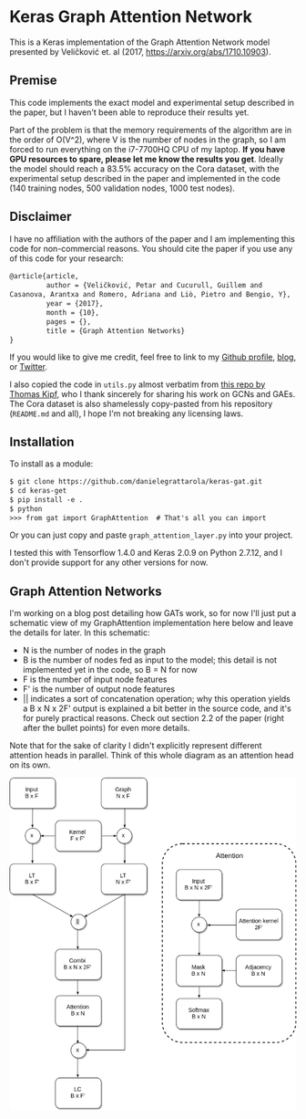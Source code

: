 # Keras Graph Attention Network
This is a Keras implementation of the Graph Attention Network model
presented by Veličković et. al (2017, https://arxiv.org/abs/1710.10903).

## Premise
This code implements the exact model and experimental setup described in
the paper, but I haven't been able to reproduce their results yet.

Part of the problem is that the memory requirements of the algorithm are
in the order of O(V^2), where V is the number of nodes in the graph, so
I am forced to run everything on the i7-7700HQ CPU of my laptop.
**If you have GPU resources to spare, please let me know the results you
get**.
Ideally the model should reach a 83.5% accuracy on the Cora dataset,
with the experimental setup described in the paper and implemented in
the code (140 training nodes, 500 validation nodes, 1000 test nodes).

## Disclaimer
I have no affiliation with the authors of the paper and I am
implementing this code for non-commercial reasons.
You should cite the paper if you use any of this code for your research:
```
@article{article,
         author = {Veličković, Petar and Cucurull, Guillem and Casanova, Arantxa and Romero, Adriana and Liò, Pietro and Bengio, Y},
         year = {2017},
         month = {10},
         pages = {},
         title = {Graph Attention Networks}
}
```
If you would like to give me credit, feel free to link to my
[Github profile](https://github.com/danielegrattarola),
[blog](https://danielegrattarola.github.io), or
[Twitter](https://twitter.com/riceasphait).

I also copied the code in `utils.py` almost verbatim from [this repo by Thomas Kipf](https://github.com/tkipf/gcn),
who I thank sincerely for sharing his work on GCNs and GAEs.
The Cora dataset is also shamelessly copy-pasted from his repository
(`README.md` and all), I hope I'm not breaking any licensing laws.

## Installation
To install as a module:
```
$ git clone https://github.com/danielegrattarola/keras-gat.git
$ cd keras-get
$ pip install -e .
$ python
>>> from gat import GraphAttention  # That's all you can import
```

Or you can just copy and paste `graph_attention_layer.py` into your
project.

I tested this with Tensorflow 1.4.0 and Keras 2.0.9 on Python 2.7.12,
and I don't provide support for any other versions for now.

## Graph Attention Networks
I'm working on a blog post detailing how GATs work, so for now I'll
just put a schematic view of my GraphAttention implementation here below
and leave the details for later.
In this schematic:
- N is the number of nodes in the graph
- B is the number of nodes fed as input to the model; this detail is not
implemented yet in the code, so B = N for now
- F is the number of input node features
- F' is the number of output node features
- || indicates a sort of concatenation operation; why this operation
yields a B x N x 2F' output is explained a bit better in the source code,
and it's for purely practical reasons. Check out section 2.2 of the
paper (right after the bullet points) for even more details.

Note that for the sake of clarity I didn't explicitly represent
different attention heads in parallel. Think of this whole diagram as an
attention head on its own.

![GraphAttention layer](GAT.png?raw=True)
